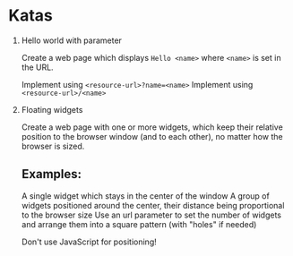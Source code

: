 # Katas

1. Hello world with parameter

   Create a web page which displays `Hello <name>` where `<name>` is set in the URL.

   Implement using `<resource-url>?name=<name>`
   Implement using `<resource-url>/<name>`

2. Floating widgets

   Create a web page with one or more widgets, which keep their relative position to the browser window (and to each other), no matter how the browser is sized.

   ## Examples:

   A single widget which stays in the center of the window
   A group of widgets positioned around the center, their distance being proportional to the browser size
   Use an url parameter to set the number of widgets and arrange them into a square pattern (with "holes" if needed)

   Don't use JavaScript for positioning!

